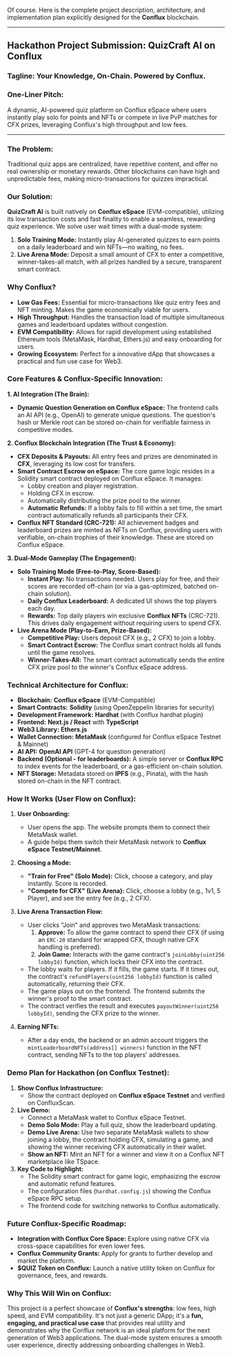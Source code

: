 Of course. Here is the complete project description, architecture, and implementation plan explicitly designed for the **Conflux** blockchain.

---

## **Hackathon Project Submission: QuizCraft AI on Conflux**

### **Tagline:** Your Knowledge, On-Chain. Powered by Conflux.

### **One-Liner Pitch:**
A dynamic, AI-powered quiz platform on Conflux eSpace where users instantly play solo for points and NFTs or compete in live PvP matches for CFX prizes, leveraging Conflux's high throughput and low fees.

---

### **The Problem:**
Traditional quiz apps are centralized, have repetitive content, and offer no real ownership or monetary rewards. Other blockchains can have high and unpredictable fees, making micro-transactions for quizzes impractical.

### **Our Solution:**
**QuizCraft AI** is built natively on **Conflux eSpace** (EVM-compatible), utilizing its low transaction costs and fast finality to enable a seamless, rewarding quiz experience. We solve user wait times with a dual-mode system:
1.  **Solo Training Mode:** Instantly play AI-generated quizzes to earn points on a daily leaderboard and win NFTs—no waiting, no fees.
2.  **Live Arena Mode:** Deposit a small amount of CFX to enter a competitive, winner-takes-all match, with all prizes handled by a secure, transparent smart contract.

### **Why Conflux?**
*   **Low Gas Fees:** Essential for micro-transactions like quiz entry fees and NFT minting. Makes the game economically viable for users.
*   **High Throughput:** Handles the transaction load of multiple simultaneous games and leaderboard updates without congestion.
*   **EVM Compatibility:** Allows for rapid development using established Ethereum tools (MetaMask, Hardhat, Ethers.js) and easy onboarding for users.
*   **Growing Ecosystem:** Perfect for a innovative dApp that showcases a practical and fun use case for Web3.

### **Core Features & Conflux-Specific Innovation:**

**1. AI Integration (The Brain):**
*   **Dynamic Question Generation on Conflux eSpace:** The frontend calls an AI API (e.g., OpenAI) to generate unique questions. The question's hash or Merkle root can be stored on-chain for verifiable fairness in competitive modes.

**2. Conflux Blockchain Integration (The Trust & Economy):**
*   **CFX Deposits & Payouts:** All entry fees and prizes are denominated in **CFX**, leveraging its low cost for transfers.
*   **Smart Contract Escrow on eSpace:** The core game logic resides in a Solidity smart contract deployed on Conflux eSpace. It manages:
    *   Lobby creation and player registration.
    *   Holding CFX in escrow.
    *   Automatically distributing the prize pool to the winner.
    *   **Automatic Refunds:** If a lobby fails to fill within a set time, the smart contract automatically refunds all participants their CFX.
*   **Conflux NFT Standard (CRC-721):** All achievement badges and leaderboard prizes are minted as NFTs on Conflux, providing users with verifiable, on-chain trophies of their knowledge. These are stored on Conflux eSpace.

**3. Dual-Mode Gameplay (The Engagement):**
*   **Solo Training Mode (Free-to-Play, Score-Based):**
    *   **Instant Play:** No transactions needed. Users play for free, and their scores are recorded off-chain (or via a gas-optimized, batched on-chain solution).
    *   **Daily Conflux Leaderboard:** A dedicated UI shows the top players each day.
    *   **Rewards:** Top daily players win exclusive **Conflux NFTs** (CRC-721). This drives daily engagement without requiring users to spend CFX.
*   **Live Arena Mode (Play-to-Earn, Prize-Based):**
    *   **Competitive Play:** Users deposit CFX (e.g., 2 CFX) to join a lobby.
    *   **Smart Contract Escrow:** The Conflux smart contract holds all funds until the game resolves.
    *   **Winner-Takes-All:** The smart contract automatically sends the entire CFX prize pool to the winner's Conflux eSpace address.

### **Technical Architecture for Conflux:**

*   **Blockchain:** **Conflux eSpace** (EVM-Compatible)
*   **Smart Contracts:** **Solidity** (using OpenZeppelin libraries for security)
*   **Development Framework:** **Hardhat** (with Conflux hardhat plugin)
*   **Frontend:** **Next.js / React** with **TypeScript**
*   **Web3 Library:** **Ethers.js**
*   **Wallet Connection:** **MetaMask** (configured for Conflux eSpace Testnet & Mainnet)
*   **AI API:** **OpenAI API** (GPT-4 for question generation)
*   **Backend (Optional - for leaderboards):** A simple server or **Conflux RPC** to index events for the leaderboard, or a gas-efficient on-chain solution.
*   **NFT Storage:** Metadata stored on **IPFS** (e.g., Pinata), with the hash stored on-chain in the NFT contract.

### **How It Works (User Flow on Conflux):**

1.  **User Onboarding:**
    *   User opens the app. The website prompts them to connect their MetaMask wallet.
    *   A guide helps them switch their MetaMask network to **Conflux eSpace Testnet/Mainnet**.

2.  **Choosing a Mode:**
    *   **"Train for Free" (Solo Mode):** Click, choose a category, and play instantly. Score is recorded.
    *   **"Compete for CFX" (Live Arena):** Click, choose a lobby (e.g., 1v1, 5 Player), and see the entry fee (e.g., 2 CFX).

3.  **Live Arena Transaction Flow:**
    *   User clicks "Join" and approves two MetaMask transactions:
        1.  **Approve:** To allow the game contract to spend their CFX (if using an `ERC-20` standard for wrapped CFX, though native CFX handling is preferred).
        2.  **Join Game:** Interacts with the game contract's `joinLobby(uint256 lobbyId)` function, which locks their CFX into the contract.
    *   The lobby waits for players. If it fills, the game starts. If it times out, the contract's `refundPlayers(uint256 lobbyId)` function is called automatically, returning their CFX.
    *   The game plays out on the frontend. The frontend submits the winner's proof to the smart contract.
    *   The contract verifies the result and executes `payoutWinner(uint256 lobbyId)`, sending the CFX prize to the winner.

4.  **Earning NFTs:**
    *   After a day ends, the backend or an admin account triggers the `mintLeaderboardNFTs(address[] winners)` function in the NFT contract, sending NFTs to the top players' addresses.

### **Demo Plan for Hackathon (on Conflux Testnet):**

1.  **Show Conflux Infrastructure:**
    *   Show the contract deployed on **Conflux eSpace Testnet** and verified on ConfluxScan.
2.  **Live Demo:**
    *   Connect a MetaMask wallet to Conflux eSpace Testnet.
    *   **Demo Solo Mode:** Play a full quiz, show the leaderboard updating.
    *   **Demo Live Arena:** Use two separate MetaMask wallets to show joining a lobby, the contract holding CFX, simulating a game, and showing the winner receiving CFX automatically in their wallet.
    *   **Show an NFT:** Mint an NFT for a winner and view it on a Conflux NFT marketplace like TSpace.
3.  **Key Code to Highlight:**
    *   The Solidity smart contract for game logic, emphasizing the escrow and automatic refund features.
    *   The configuration files (`hardhat.config.js`) showing the Conflux eSpace RPC setup.
    *   The frontend code for switching networks to Conflux automatically.

### **Future Conflux-Specific Roadmap:**

*   **Integration with Conflux Core Space:** Explore using native CFX via cross-space capabilities for even lower fees.
*   **Conflux Community Grants:** Apply for grants to further develop and market the platform.
*   **$QUIZ Token on Conflux:** Launch a native utility token on Conflux for governance, fees, and rewards.

### **Why This Will Win on Conflux:**

This project is a perfect showcase of **Conflux's strengths**: low fees, high speed, and EVM compatibility. It's not just a generic DApp; it's a **fun, engaging, and practical use case** that provides real utility and demonstrates why the Conflux network is an ideal platform for the next generation of Web3 applications. The dual-mode system ensures a smooth user experience, directly addressing onboarding challenges in Web3.
